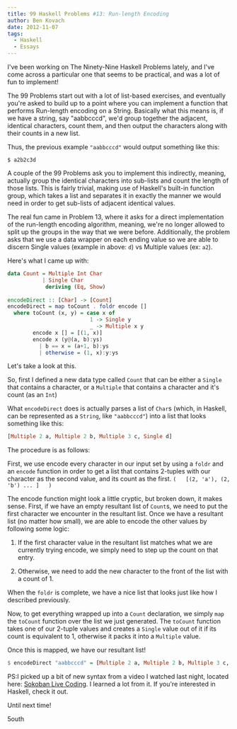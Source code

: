 ```yaml
---
title: 99 Haskell Problems #13: Run-length Encoding
author: Ben Kovach 
date: 2012-11-07
tags:
  - Haskell
  - Essays
---
```


I've been working on The Ninety-Nine Haskell Problems lately, and I've come across a particular one that seems to be practical, and was a lot of fun to implement!  


The 99 Problems start out with a lot of list-based exercises, and eventually you're asked to build up to a point where you can implement a function that performs Run-length encoding on a String. Basically what this means is, if we have a string, say "aabbcccd", we'd group together the adjacent, identical characters, count them, and then output the characters along with their counts in a new list.

Thus, the previous example `"aabbcccd"` would output something like this:

```
$ a2b2c3d
```

A couple of the 99 Problems ask you to implement this indirectly, meaning, actually group the identical characters into sub-lists and count the length of those lists. This is fairly trivial, making use of Haskell's built-in function group, which takes a list and separates it in exactly the manner we would need in order to get sub-lists of adjacent identical values.

The real fun came in Problem 13, where it asks for a direct implementation of the run-length encoding algorithm, meaning, we're no longer allowed to split up the groups in the way that we were before. Additionally, the problem asks that we use a data wrapper on each ending value so we are able to discern Single values (example in above: `d`) vs Multiple values (ex: `a2`).

Here's what I came up with:

```haskell
data Count = Multiple Int Char 
           | Single Char 
            deriving (Eq, Show)
			
encodeDirect :: [Char] -> [Count]
encodeDirect = map toCount . foldr encode []
  where toCount (x, y) = case x of
                          1 -> Single y
                          _ -> Multiple x y
        encode x [] = [(1, x)]
        encode x (y@(a, b):ys)
          | b == x = (a+1, b):ys
          | otherwise = (1, x):y:ys
```


Let's take a look at this.

So, first I defined a new data type called `Count` that can be either a `Single` that contains a character, or a `Multiple` that contains a character and it's count (as an `Int`)

What `encodeDirect` does is actually parses a list of `Char`s (which, in Haskell, can be represented as a `String`, like `"aabbcccd"`) into a list that looks something like this:

```haskell
[Multiple 2 a, Multiple 2 b, Multiple 3 c, Single d]
```

The procedure is as follows:

First, we use encode every character in our input set by using a `foldr` and an `encode` function in order to get a list that contains 2-tuples with our character as the second value, and its count as the first. `(   [(2, 'a'), (2, 'b') ... ]   )`

The encode function might look a little cryptic, but broken down, it makes sense. First, if we have an empty resultant list of `Count`s, we need to put the first character we encounter in the resultant list. Once we have a resultant list (no matter how small), we are able to encode the other values by following some logic:

1. If the first character value in the resultant list matches what we are currently trying encode, we simply need to step up the count on that entry.

2. Otherwise, we need to add the new character to the front of the list with a count of 1.

When the `foldr` is complete, we have a nice list that looks just like how I described previously.

Now, to get everything wrapped up into a `Count` declaration, we simply `map` the `toCount` function over the list we just generated. The `toCount` function takes one of our 2-tuple values and creates a `Single` value out of it if its count is equivalent to 1, otherwise it packs it into a `Multiple` value.

Once this is mapped, we have our resultant list!

```haskell
$ encodeDirect "aabbcccd" = [Multiple 2 a, Multiple 2 b, Multiple 3 c, Single d] 
```

PS:I picked up a bit of new syntax from a video I watched last night, located here:  [Sokoban Live Coding](http://www.youtube.com/watch?v=mtvoOIsN-GU). I learned a lot from it. If you're interested in Haskell, check it out.

Until next time!


5outh
